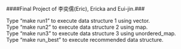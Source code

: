 ####Final Project of 李奕儒(Eric), Ericka and Eui-jin.###

Type “make run1” to execute data structure 1 using vector.  
Type “make run2” to execute data structure 2 using map.  
Type “make run3” to execute data structure 3 using unordered_map.  
Type “make run_best” to execute recommended data structure.  